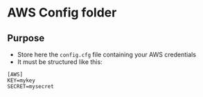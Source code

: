 # AWS Config folder
## Purpose
- Store here the `config.cfg` file containing your AWS credentials
- It must be structured like this:

```editorconfig
[AWS]
KEY=mykey
SECRET=mysecret
```

